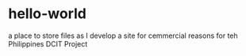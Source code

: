# hello-world
a place to store files as I develop a site for cemmercial reasons for teh Philippines DCIT Project
